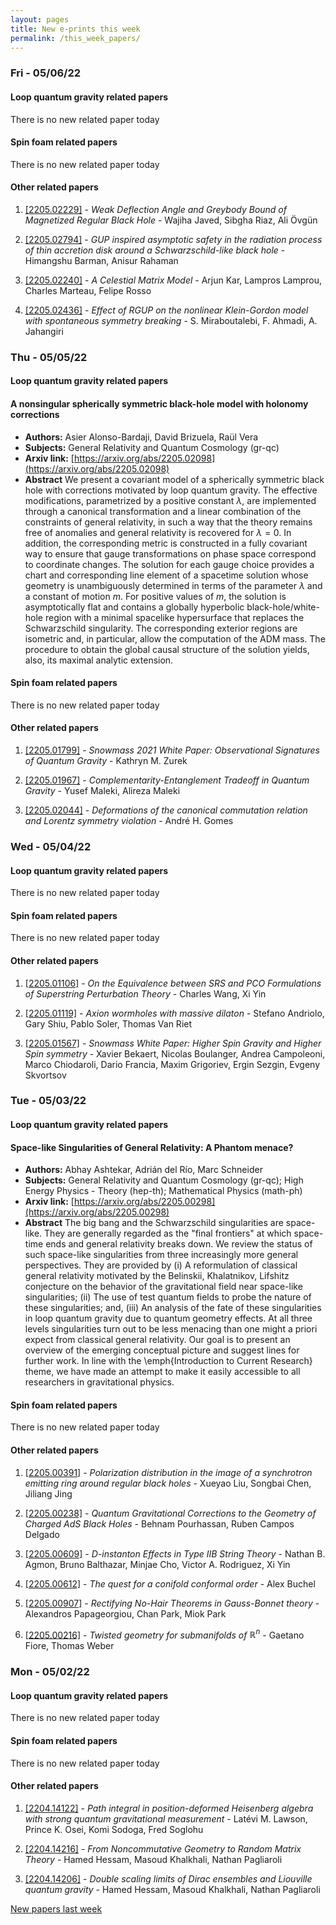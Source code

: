 ```yaml
---
layout: pages
title: New e-prints this week
permalink: /this_week_papers/
---
```




### Fri - 05/06/22

#### Loop quantum gravity related papers

There is no new related paper today 

#### Spin foam related papers

There is no new related paper today 



#### Other related papers

1. [[2205.02229]](https://arxiv.org/abs/2205.02229) - *Weak Deflection Angle and Greybody Bound of Magnetized Regular Black  Hole* - Wajiha Javed, Sibgha Riaz, Ali Övgün

1. [[2205.02794]](https://arxiv.org/abs/2205.02794) - *GUP inspired asymptotic safety in the radiation process of thin  accretion disk around a Schwarzschild-like black hole* - Himangshu Barman, Anisur Rahaman

1. [[2205.02240]](https://arxiv.org/abs/2205.02240) - *A Celestial Matrix Model* - Arjun Kar, Lampros Lamprou, Charles Marteau, Felipe Rosso

1. [[2205.02436]](https://arxiv.org/abs/2205.02436) - *Effect of RGUP on the nonlinear Klein-Gordon model with spontaneous  symmetry breaking* - S. Miraboutalebi, F. Ahmadi, A. Jahangiri



### Thu - 05/05/22

#### Loop quantum gravity related papers

#### **A nonsingular spherically symmetric black-hole model with holonomy  corrections**
 - **Authors:** Asier Alonso-Bardaji, David Brizuela, Raül Vera
 - **Subjects:** General Relativity and Quantum Cosmology (gr-qc)
 - **Arxiv link:** [https://arxiv.org/abs/2205.02098](https://arxiv.org/abs/2205.02098)
 - **Abstract**
 We present a covariant model of a spherically symmetric black hole with corrections motivated by loop quantum gravity. The effective modifications, parametrized by a positive constant $\lambda$, are implemented through a canonical transformation and a linear combination of the constraints of general relativity, in such a way that the theory remains free of anomalies and general relativity is recovered for $\lambda=0$. In addition, the corresponding metric is constructed in a fully covariant way to ensure that gauge transformations on phase space correspond to coordinate changes. The solution for each gauge choice provides a chart and corresponding line element of a spacetime solution whose geometry is unambiguously determined in terms of the parameter $\lambda$ and a constant of motion $m$. For positive values of $m$, the solution is asymptotically flat and contains a globally hyperbolic black-hole/white-hole region with a minimal spacelike hypersurface that replaces the Schwarzschild singularity. The corresponding exterior regions are isometric and, in particular, allow the computation of the ADM mass. The procedure to obtain the global causal structure of the solution yields, also, its maximal analytic extension. 

#### Spin foam related papers

There is no new related paper today 



#### Other related papers

1. [[2205.01799]](https://arxiv.org/abs/2205.01799) - *Snowmass 2021 White Paper: Observational Signatures of Quantum Gravity* - Kathryn M. Zurek

1. [[2205.01967]](https://arxiv.org/abs/2205.01967) - *Complementarity-Entanglement Tradeoff in Quantum Gravity* - Yusef Maleki, Alireza Maleki

1. [[2205.02044]](https://arxiv.org/abs/2205.02044) - *Deformations of the canonical commutation relation and Lorentz symmetry  violation* - André H. Gomes



### Wed - 05/04/22

#### Loop quantum gravity related papers

There is no new related paper today 

#### Spin foam related papers

There is no new related paper today 



#### Other related papers

1. [[2205.01106]](https://arxiv.org/abs/2205.01106) - *On the Equivalence between SRS and PCO Formulations of Superstring  Perturbation Theory* - Charles Wang, Xi Yin

1. [[2205.01119]](https://arxiv.org/abs/2205.01119) - *Axion wormholes with massive dilaton* - Stefano Andriolo, Gary Shiu, Pablo Soler, Thomas Van Riet

1. [[2205.01567]](https://arxiv.org/abs/2205.01567) - *Snowmass White Paper: Higher Spin Gravity and Higher Spin symmetry* - Xavier Bekaert, Nicolas Boulanger, Andrea Campoleoni, Marco Chiodaroli, Dario Francia, Maxim Grigoriev, Ergin Sezgin, Evgeny Skvortsov



### Tue - 05/03/22

#### Loop quantum gravity related papers

#### **Space-like Singularities of General Relativity: A Phantom menace?**
 - **Authors:** Abhay Ashtekar, Adrián del Río, Marc Schneider
 - **Subjects:** General Relativity and Quantum Cosmology (gr-qc); High Energy Physics - Theory (hep-th); Mathematical Physics (math-ph)
 - **Arxiv link:** [https://arxiv.org/abs/2205.00298](https://arxiv.org/abs/2205.00298)
 - **Abstract**
 The big bang and the Schwarzschild singularities are space-like. They are generally regarded as the "final frontiers" at which space-time ends and general relativity breaks down. We review the status of such space-like singularities from three increasingly more general perspectives. They are provided by (i) A reformulation of classical general relativity motivated by the Belinskii, Khalatnikov, Lifshitz conjecture on the behavior of the gravitational field near space-like singularities; (ii) The use of test quantum fields to probe the nature of these singularities; and, (iii) An analysis of the fate of these singularities in loop quantum gravity due to quantum geometry effects. At all three levels singularities turn out to be less menacing than one might a priori expect from classical general relativity. Our goal is to present an overview of the emerging conceptual picture and suggest lines for further work. In line with the \emph{Introduction to Current Research} theme, we have made an attempt to make it easily accessible to all researchers in gravitational physics. 

#### Spin foam related papers

There is no new related paper today 



#### Other related papers

1. [[2205.00391]](https://arxiv.org/abs/2205.00391) - *Polarization distribution in the image of a synchrotron emitting ring  around regular black holes* - Xueyao Liu, Songbai Chen, Jiliang Jing

1. [[2205.00238]](https://arxiv.org/abs/2205.00238) - *Quantum Gravitational Corrections to the Geometry of Charged AdS Black  Holes* - Behnam Pourhassan, Ruben Campos Delgado

1. [[2205.00609]](https://arxiv.org/abs/2205.00609) - *D-instanton Effects in Type IIB String Theory* - Nathan B. Agmon, Bruno Balthazar, Minjae Cho, Victor A. Rodriguez, Xi Yin

1. [[2205.00612]](https://arxiv.org/abs/2205.00612) - *The quest for a conifold conformal order* - Alex Buchel

1. [[2205.00907]](https://arxiv.org/abs/2205.00907) - *Rectifying No-Hair Theorems in Gauss-Bonnet theory* - Alexandros Papageorgiou, Chan Park, Miok Park

1. [[2205.00216]](https://arxiv.org/abs/2205.00216) - *Twisted geometry for submanifolds of $\mathbb{R}^n$* - Gaetano Fiore, Thomas Weber



### Mon - 05/02/22

#### Loop quantum gravity related papers

There is no new related paper today 

#### Spin foam related papers

There is no new related paper today 



#### Other related papers

1. [[2204.14122]](https://arxiv.org/abs/2204.14122) - *Path integral in position-deformed Heisenberg algebra with strong  quantum gravitational measurement* - Latévi M. Lawson, Prince K. Osei, Komi Sodoga, Fred Soglohu

1. [[2204.14216]](https://arxiv.org/abs/2204.14216) - *From Noncommutative Geometry to Random Matrix Theory* - Hamed Hessam, Masoud Khalkhali, Nathan Pagliaroli

1. [[2204.14206]](https://arxiv.org/abs/2204.14206) - *Double scaling limits of Dirac ensembles and Liouville quantum gravity* - Hamed Hessam, Masoud Khalkhali, Nathan Pagliaroli






[New papers last week]({{site.url}}/archived/weekly/pre-prints/2022/05/02/archived_weekly_papers.html)